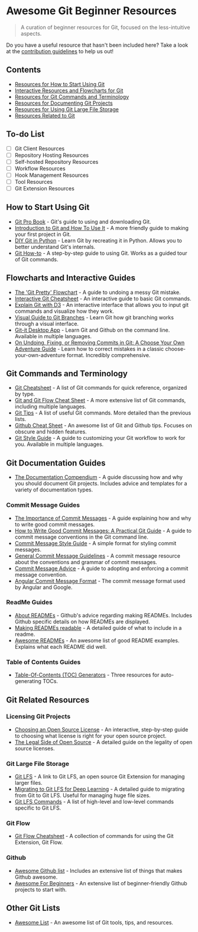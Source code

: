 # Awesome Git Beginner Resources

> A curation of beginner resources for Git, focused on the less-intuitive aspects. 

Do you have a useful resource that hasn't been included here? Take a look at the [contribution guidelines](CONTRIBUTING.md) to help us out!

## Contents
* [Resources for How to Start Using Git](#how-to-start-using-git)
* [Interactive Resources and Flowcharts for Git](#flowcharts-and-interactive-guides)
* [Resources for Git Commands and Terminology](#git-commands-and-terminology)
* [Resources for Documenting Git Projects](#git-documentation-guides)
* [Resources for Using Git Large File Storage](#git-large-file-storage)
* [Resources Related to Git](#git-related-resources)

## To-do List
- [ ] Git Client Resources
- [ ] Repository Hosting Resources
- [ ] Self-hosted Repository Resources
- [ ] Workflow Resources
- [ ] Hook Management Resources
- [ ] Tool Resources
- [ ] Git Extension Resources

## How to Start Using Git
- [Git Pro Book](https://git-scm.com/book/en/v2) - Git's guide to using and downloading Git.
- [Introduction to Git and How To Use It](https://www.freecodecamp.org/news/what-is-git-and-how-to-use-it-c341b049ae61/) - A more friendly guide to making your first project in Git.
- [DIY Git in Python](https://www.leshenko.net/p/ugit/#) - Learn Git by recreating it in Python. Allows you to better understand Git's internals.
- [Git How-to](https://githowto.com/) - A step-by-step guide to using Git. Works as a guided tour of Git commands.

## Flowcharts and Interactive Guides
- [The 'Git Pretty' Flowchart](http://justinhileman.info/article/git-pretty/git-pretty.png) - A guide to undoing a messy Git mistake.
- [Interactive Git Cheatsheet](http://ndpsoftware.com/git-cheatsheet.html) - An interactive guide to basic Git commands.
- [Explain Git with D3](https://onlywei.github.io/explain-git-with-d3/) - An interactive interface that allows you to input git commands and visualize how they work.
- [Visual Guide to Git Branches](https://learngitbranching.js.org/) - Learn Git how git branching works through a visual interface.
- [Git-it Desktop App](https://github.com/jlord/git-it-electron) - Learn Git and Github on the command line. Available in multiple languages.
- [On Undoing, Fixing, or Removing Commits in Git: A Choose Your Own Adventure Guide](https://sethrobertson.github.io/GitFixUm/fixup.html) - Learn how to correct mistakes in a classic choose-your-own-adventure format. Incredibly comprehensive.

## Git Commands and Terminology
- [Git Cheatsheet](http://git-cheatsheet.com/) - A list of Git commands for quick reference, organized by type.
- [Git and Git Flow Cheat Sheet](https://github.com/arslanbilal/git-cheat-sheet) - A more extensive list of Git commands, including multiple languages.
- [Git Tips](https://github.com/git-tips/tips) - A list of useful Git commands. More detailed than the previous lists.
- [Github Cheat Sheet](https://github.com/tiimgreen/github-cheat-sheet) - An awesome list of Git and Github tips. Focuses on obscure and hidden features.
- [Git Style Guide](https://github.com/agis/git-style-guide) - A guide to customizing your Git workflow to work for you. Available in multiple languages.

## Git Documentation Guides
- [The Documentation Compendium](https://github.com/kylelobo/The-Documentation-Compendium) - A guide discussing how and why you should document Git projects. Includes advice and templates for a variety of documentation types.

### Commit Message Guides
- [The Importance of Commit Messages](https://github.com/RomuloOliveira/commit-messages-guide) - A guide explaining how and why to write good commit messages.
- [How to Write Good Commit Messages: A Practical Git Guide](https://www.freecodecamp.org/news/writing-good-commit-messages-a-practical-guide/) - A guide to commit message conventions in the Git command line.
- [Commit Message Style Guide](https://www.conventionalcommits.org/en/v1.0.0/) - A simple format for styling commit messages.
- [General Commit Message Guidelines](https://initialcommit.com/blog/git-commit-messages-best-practices) - A commit message resource about the conventions and grammar of commit messages.
- [Commit Message Advice](https://www.datree.io/resources/git-commit-message) - A guide to adopting and enforcing a commit message convention. 
- [Angular Commit Message Format](https://github.com/angular/angular/blob/main/CONTRIBUTING.md#commit) - The commit message format used by Angular and Google.

### ReadMe Guides
- [About READMEs](https://docs.github.com/en/repositories/managing-your-repositorys-settings-and-features/customizing-your-repository/about-readmes) - Github's advice regarding making READMEs. Includes Github specific details on how READMEs are displayed.
- [Making READMEs readable](https://github.com/18F/open-source-guide/blob/18f-pages/pages/making-readmes-readable.md) - A detailed guide of what to include in a readme. 
- [Awesome READMEs](https://github.com/matiassingers/awesome-readme) - An awesome list of good README examples. Explains what each README did well.

### Table of Contents Guides
- [Table-Of-Contents (TOC) Generators](https://github.com/sindresorhus/stuff/blob/main/toc-generators.md) - Three resources for auto-generating TOCs.

## Git Related Resources

### Licensing Git Projects
- [Choosing an Open Source License](https://choosealicense.com/) - An interactive, step-by-step guide to choosing what license is right for your open source project.
- [The Legal Side of Open Source](https://opensource.guide/legal/) - A detailed guide on the legality of open source licenses.

### Git Large File Storage
- [Git LFS](https://git-lfs.com/) - A link to Git LFS, an open source Git Extension for managing larger files.
- [Migrating to Git LFS for Deep Learning](https://medium.com/vooban-ai/migrating-to-git-lfs-for-developing-deep-learning-applications-with-large-files-89132cedf08) - A detailed guide to migrating from Git to Git LFS. Useful for managing huge file sizes.
- [Git LFS Commands](https://helpmanual.io/man1/git-lfs/) - A list of high-level and low-level commands specific to Git LFS.

### Git Flow
- [Git Flow Cheatsheet](https://github.com/danielkummer/git-flow-cheatsheet) - A collection of commands for using the Git Extension, Git Flow.

### Github
- [Awesome Github list](https://github.com/phillipadsmith/awesome-github) - Includes an extensive list of things that makes Github awesome.
- [Awesome For Beginners](https://github.com/MunGell/awesome-for-beginners) - An extensive list of beginner-friendly Github projects to start with.

## Other Git Lists
- [Awesome List](https://github.com/dictcp/awesome-git) - An awesome list of Git tools, tips, and resources.
